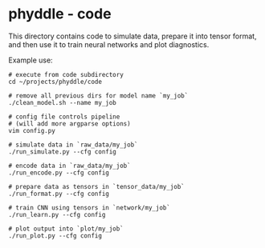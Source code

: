 # phyddle - code

This directory contains code to simulate data, prepare it into tensor format, and then use it to train neural networks and plot diagnostics.

Example use:
```
# execute from code subdirectory
cd ~/projects/phyddle/code

# remove all previous dirs for model name `my_job`
./clean_model.sh --name my_job

# config file controls pipeline
# (will add more argparse options)
vim config.py

# simulate data in `raw_data/my_job`
./run_simulate.py --cfg config

# encode data in `raw_data/my_job`
./run_encode.py --cfg config

# prepare data as tensors in `tensor_data/my_job`
./run_format.py --cfg config

# train CNN using tensors in `network/my_job`
./run_learn.py --cfg config

# plot output into `plot/my_job`
./run_plot.py --cfg config

```
